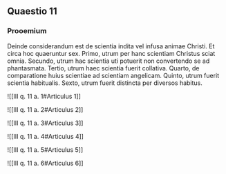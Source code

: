 ## Quaestio 11

### Prooemium

Deinde considerandum est de scientia indita vel infusa animae Christi. Et circa hoc quaeruntur sex. Primo, utrum per hanc scientiam Christus sciat omnia. Secundo, utrum hac scientia uti potuerit non convertendo se ad phantasmata. Tertio, utrum haec scientia fuerit collativa. Quarto, de comparatione huius scientiae ad scientiam angelicam. Quinto, utrum fuerit scientia habitualis. Sexto, utrum fuerit distincta per diversos habitus.

![[III q. 11 a. 1#Articulus 1]]

![[III q. 11 a. 2#Articulus 2]]

![[III q. 11 a. 3#Articulus 3]]

![[III q. 11 a. 4#Articulus 4]]

![[III q. 11 a. 5#Articulus 5]]

![[III q. 11 a. 6#Articulus 6]]

